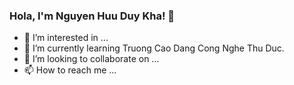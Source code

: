 ### Hola, I'm Nguyen Huu Duy Kha! 👋

- 👀 I’m interested in ...
- 🌱 I’m currently learning Truong Cao Dang Cong Nghe Thu Duc.
- 💞️ I’m looking to collaborate on ...
- 📫 How to reach me ...

<!---
dkhak3/dkhak3 is a ✨ special ✨ repository because its `README.md` (this file) appears on your GitHub profile.
You can click the Preview link to take a look at your changes.
--->
